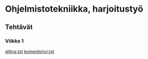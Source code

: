 # Ohjelmistotekniikka, harjoitustyö

## Tehtävät

### Viikko 1

[gitlog.txt](https://github.com/saanap17/ot-harjoitustyo/blob/master/laskarit/viikko1/gitlog.txt)
[komentorivi.txt](https://github.com/saanap17/ot-harjoitustyo/blob/master/laskarit/viikko1/komentorivi.txt)
